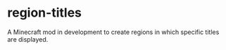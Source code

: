 # region-titles
A Minecraft mod in development to create regions in which specific titles are displayed.
